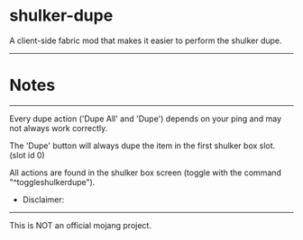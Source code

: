 # shulker-dupe
A client-side fabric mod that makes it easier to perform the shulker dupe.

---
# Notes

---

Every dupe action ('Dupe All' and 'Dupe') depends on your ping and may not always work correctly.

The 'Dupe' button will always dupe the item in the first shulker box slot. (slot id 0)

All actions are found in the shulker box screen (toggle with the command "^toggleshulkerdupe").

- Disclaimer:
---

This is NOT an official mojang project.
